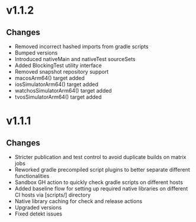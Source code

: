 # v1.1.2

## Changes

* Removed incorrect hashed imports from gradle scripts
* Bumped versions
* Introduced nativeMain and nativeTest sourceSets
* Added BlockingTest utility interface
* Removed snapshot repository support
* macosArm64() target added
* iosSimulatorArm64() target added
* watchosSimulatorArm64() target added
* tvosSimulatorArm64() target added

# v1.1.1

## Changes

* Stricter publication and test control to avoid duplicate builds on matrix jobs
* Reworked gradle precompiled script plugins to better separate different functionalities
* Sandbox GH action to quickly check gradle scripts on different hosts
* Added baseline flow for setting up required native libraries on different CI hosts via [scripts/] directory
* Native library caching for check and release actions
* Upgraded versions
* Fixed detekt issues
